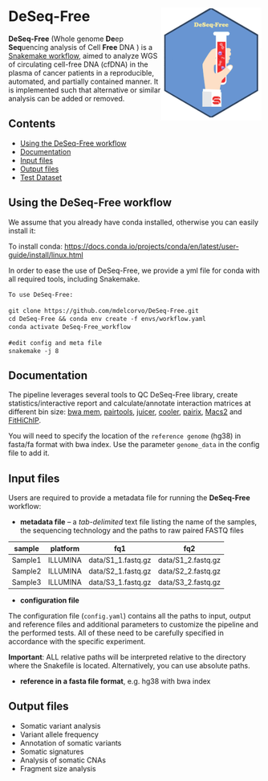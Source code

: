 # DeSeq-Free <img src="img/DeSeq-Free_logo.png" width="200" align="right" />

**DeSeq-Free** (Whole genome **De**ep **Seq**uencing analysis of Cell **Free** DNA ) is a [Snakemake workflow](https://snakemake.readthedocs.io/en/stable/index.html), 
aimed to analyze WGS of circulating cell-free DNA (cfDNA) in the plasma of cancer patients in a reproducible, automated, and partially contained manner. 
It is implemented such that alternative or similar analysis can be added or removed. 

## Contents

- [Using the DeSeq-Free workflow](#using-the-snhichip-workflow)
- [Documentation](#documentation)
- [Input files](#input-files)
- [Output files](#output-files)
- [Test Dataset](#test-dataset)
 

## Using the DeSeq-Free workflow

We assume that you already have conda installed, otherwise you can easily install it:

To install conda: https://docs.conda.io/projects/conda/en/latest/user-guide/install/linux.html

In order to ease the use of DeSeq-Free, we provide a yml file for conda with all required tools, including Snakemake. 
```
To use DeSeq-Free:

git clone https://github.com/mdelcorvo/DeSeq-Free.git
cd DeSeq-Free && conda env create -f envs/workflow.yaml
conda activate DeSeq-Free_workflow

#edit config and meta file
snakemake -j 8
```


## Documentation

The pipeline leverages several tools to QC DeSeq-Free library, create statistics/interactive report and calculate/annotate interaction matrices at different bin size: 
[bwa mem](https://bio-bwa.sourceforge.net/bwa.shtml), [pairtools](https://pairtools.readthedocs.io/en/latest/index.html), [juicer](https://github.com/aidenlab/juicer), [cooler](https://cooler.readthedocs.io/en/latest/index.html),
[pairix](https://github.com/4dn-dcic/pairix), [Macs2](https://hbctraining.github.io/Intro-to-ChIPseq/lessons/05_peak_calling_macs.html) and [FitHiChIP](https://ay-lab.github.io/FitHiChIP/html/index.html).

You will need to specify the location of the `reference genome` (hg38) in fasta/fa format with bwa index.
Use the parameter `genome_data` in the config file to add it.

## Input files

Users are required to provide a metadata file for running the **DeSeq-Free** workflow:

- **metadata file**  – a _tab-delimited_  text  file  listing  the  name  of  the  samples,  the  sequencing  technology  and  the paths to raw paired FASTQ files

| sample        | platform      |fq1     |fq2    |
| ------------- |:-------------:| :-----:|:-----:|
| Sample1       | ILLUMINA      | data/S1_1.fastq.gz |data/S1_2.fastq.gz |
| Sample2       | ILLUMINA      | data/S2_1.fastq.gz |data/S2_2.fastq.gz |
| Sample3       | ILLUMINA      | data/S3_1.fastq.gz |data/S3_2.fastq.gz |

- **configuration file**

The configuration file (`config.yaml`) contains all the paths to input, output and reference files and additional parameters to customize the pipeline and the performed tests. All of these need to be carefully specified in accordance with the specific experiment.

**Important**: ALL relative paths will be interpreted relative to the directory where the Snakefile is located. Alternatively, you can use absolute paths.

- **reference in a fasta file format**, e.g. hg38 with bwa index

## Output files

- Somatic variant analysis
- Variant allele frequency
- Annotation of somatic variants
- Somatic signatures
- Analysis of somatic CNAs
- Fragment size analysis


```
